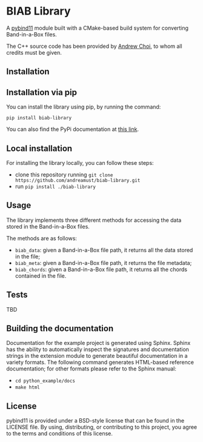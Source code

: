 BIAB Library
==============


A [pybind11](https://github.com/pybind/pybind11) module built with a
CMake-based build system for converting Band-in-a-Box files.

The C++ source code has been provided by [Andrew Choi](https://sixthhappiness.github.io/articles/chart-translate/index.html), to whom all credits must be given.

Installation
------------

## Installation via pip

You can install the library using pip, by running the command:

```commandline
pip install biab-library
```
You can also find the PyPi documentation at [this link](https://pypi.org/project/biab-library/).

## Local installation

For installing the library locally, you can follow these steps:

 - clone this repository running `git clone https://github.com/andreamust/biab-library.git`
 - run `pip install ./biab-library`

Usage
-----------
The library implements three different methods for accessing the data stored in the Band-in-a-Box files. 

The methods are as follows:
* `biab_data`: given a Band-in-a-Box file path, it returns all the data stored in the file;
* `biab_meta`: given a Band-in-a-Box file path, it returns the file metadata;
* `biab_chords`: given a Band-in-a-Box file path, it returns all the chords contained in the file.



Tests
-----

TBD

Building the documentation
--------------------------

Documentation for the example project is generated using Sphinx. Sphinx has the
ability to automatically inspect the signatures and documentation strings in
the extension module to generate beautiful documentation in a variety formats.
The following command generates HTML-based reference documentation; for other
formats please refer to the Sphinx manual:

 - `cd python_example/docs`
 - `make html`

License
-------

pybind11 is provided under a BSD-style license that can be found in the LICENSE
file. By using, distributing, or contributing to this project, you agree to the
terms and conditions of this license.
